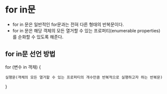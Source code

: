 # for in문 

- for in 문은 일반적인 for문과는 전혀 다른 형태의 반복문이다.
- for in 문은 해당 객체의 모든 열거할 수 있는 프로퍼티(enumerable properties)를 순화할 수 있도록 해준다.


## for in문 선언 방법

for (변수 in 객채) {

    실행문(객체의 모든 열거할 수 있는 프로퍼티의 개수만큼 반복적으로 실행하고자 하는 반복문)

}